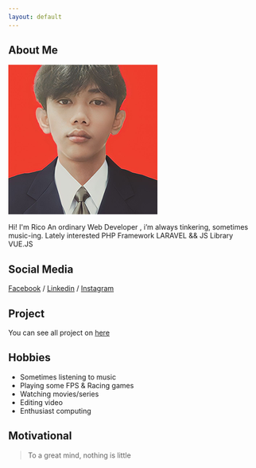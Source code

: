 ```yaml
---
layout: default
---
```


## About Me

<img class="profile-picture" src="profile.png">

Hi! I'm Rico An ordinary Web Developer , i’m always tinkering, sometimes music-ing. Lately interested PHP Framework LARAVEL && JS Library VUE.JS


## Social Media
[Facebook](https://www.facebook.com/ricocrfqq11) / [Linkedin](https://www.linkedin.com/in/muhamad-rico-wijaya-576509242/) / [Instagram](https://www.instagram.com/bezicalboy/)


## Project

You can see all project on [here](https://github.com/bezicalboy?tab=repositories)


## Hobbies

* Sometimes listening to music
* Playing some FPS & Racing games
* Watching movies/series
* Editing video
* Enthusiast computing

## Motivational

> To a great mind, nothing is little
